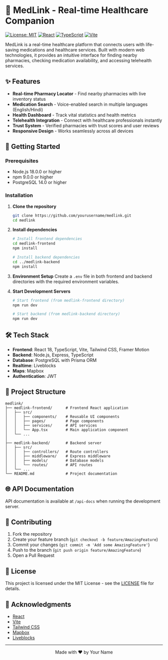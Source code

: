 # 🏥 MedLink - Real-time Healthcare Companion

[![License: MIT](https://img.shields.io/badge/License-MIT-yellow.svg)](https://opensource.org/licenses/MIT)
[![React](https://img.shields.io/badge/React-18.2.0-61DAFB?logo=react)](https://reactjs.org/)
[![TypeScript](https://img.shields.io/badge/TypeScript-5.0.0-3178C6?logo=typescript)](https://www.typescriptlang.org/)
[![Vite](https://img.shields.io/badge/Vite-4.4.0-646CFF?logo=vite)](https://vitejs.dev/)

MedLink is a real-time healthcare platform that connects users with life-saving medications and healthcare services. Built with modern web technologies, it provides an intuitive interface for finding nearby pharmacies, checking medication availability, and accessing telehealth services.

## ✨ Features

- **Real-time Pharmacy Locator** - Find nearby pharmacies with live inventory status
- **Medication Search** - Voice-enabled search in multiple languages (English/Hindi)
- **Health Dashboard** - Track vital statistics and health metrics
- **Telehealth Integration** - Connect with healthcare professionals instantly
- **Trust System** - Verified pharmacies with trust scores and user reviews
- **Responsive Design** - Works seamlessly across all devices

## 🚀 Getting Started

### Prerequisites

- Node.js 18.0.0 or higher
- npm 9.0.0 or higher
- PostgreSQL 14.0 or higher

### Installation

1. **Clone the repository**
   ```bash
   git clone https://github.com/yourusername/medlink.git
   cd medlink
   ```

2. **Install dependencies**
   ```bash
   # Install frontend dependencies
   cd medlink-frontend
   npm install
   
   # Install backend dependencies
   cd ../medlink-backend
   npm install
   ```

3. **Environment Setup**
   Create a `.env` file in both frontend and backend directories with the required environment variables.

4. **Start Development Servers**
   ```bash
   # Start frontend (from medlink-frontend directory)
   npm run dev
   
   # Start backend (from medlink-backend directory)
   npm run dev
   ```

## 🛠 Tech Stack

- **Frontend**: React 18, TypeScript, Vite, Tailwind CSS, Framer Motion
- **Backend**: Node.js, Express, TypeScript
- **Database**: PostgreSQL with Prisma ORM
- **Realtime**: Liveblocks
- **Maps**: Mapbox
- **Authentication**: JWT

## 📂 Project Structure

```
medlink/
├── medlink-frontend/      # Frontend React application
│   ├── src/
│   │   ├── components/    # Reusable UI components
│   │   ├── pages/         # Page components
│   │   ├── services/      # API services
│   │   └── App.tsx        # Main application component
│   └── ...
│
├── medlink-backend/       # Backend server
│   ├── src/
│   │   ├── controllers/   # Route controllers
│   │   ├── middleware/    # Express middleware
│   │   ├── models/        # Database models
│   │   └── routes/        # API routes
│   └── ...
└── README.md              # Project documentation
```

## 🌐 API Documentation

API documentation is available at `/api-docs` when running the development server.

## 🤝 Contributing

1. Fork the repository
2. Create your feature branch (`git checkout -b feature/AmazingFeature`)
3. Commit your changes (`git commit -m 'Add some AmazingFeature'`)
4. Push to the branch (`git push origin feature/AmazingFeature`)
5. Open a Pull Request

## 📄 License

This project is licensed under the MIT License - see the [LICENSE](LICENSE) file for details.

## 🙏 Acknowledgments

- [React](https://reactjs.org/)
- [Vite](https://vitejs.dev/)
- [Tailwind CSS](https://tailwindcss.com/)
- [Mapbox](https://www.mapbox.com/)
- [Liveblocks](https://liveblocks.io/)

---

<div align="center">
  Made with ❤️ by Your Name
</div>
